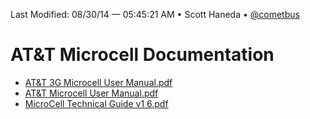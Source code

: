 Last Modified: 08/30/14 — 05:45:21 AM • Scott Haneda • [@cometbus](https://twitter.com/cometbus)

# AT&T Microcell Documentation
	
* [AT&T 3G Microcell User Manual.pdf](/downloads/ATT-User-Manual.pdf)* [AT&T Microcell User Manual.pdf](https://downloads/ATT-Microcell-User-Manual.pdf)
* [MicroCell Technical Guide v1 6.pdf](https://downloads/ATT-Microcell-Technical-Guide-v1-6.pdf/)